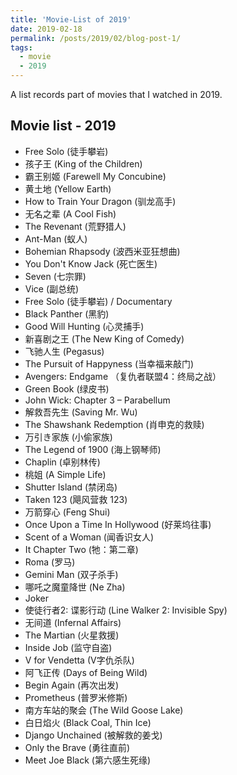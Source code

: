```yaml
---
title: 'Movie-List of 2019'
date: 2019-02-18
permalink: /posts/2019/02/blog-post-1/
tags:
  - movie
  - 2019
---
```


A list records part of movies that I watched in 2019.

## Movie list - 2019
- Free Solo (徒手攀岩)
- 孩子王 (King of the Children)
- 霸王别姬 (Farewell My Concubine)
- 黄土地 (Yellow Earth)
- How to Train Your Dragon (驯龙高手)
- 无名之辈 (A Cool Fish)
- The Revenant (荒野猎人)
- Ant-Man (蚁人)
- Bohemian Rhapsody (波西米亚狂想曲)
- You Don't Know Jack (死亡医生)
- Seven (七宗罪)
- Vice (副总统)
- Free Solo (徒手攀岩) / Documentary
- Black Panther (黑豹)
- Good Will Hunting (心灵捕手)
- 新喜剧之王 (The New King of Comedy)
- 飞驰人生 (Pegasus)
- The Pursuit of Happyness (当幸福来敲门)
- Avengers: Endgame （复仇者联盟4：终局之战）
- Green Book (绿皮书)
- John Wick: Chapter 3 – Parabellum
- 解救吾先生 (Saving Mr. Wu)
- The Shawshank Redemption (肖申克的救赎)
- 万引き家族 (小偷家族)
- The Legend of 1900 (海上钢琴师)
- Chaplin (卓别林传)
- 桃姐 (A Simple Life)
- Shutter Island (禁闭岛)
- Taken 123 (飓风营救 123)
- 万箭穿心 (Feng Shui)
- Once Upon a Time In Hollywood (好莱坞往事)
- Scent of a Woman (闻香识女人)
- It Chapter Two (牠：第二章)
- Roma (罗马)
- Gemini Man (双子杀手)
- 哪吒之魔童降世 (Ne Zha)
- Joker
- 使徒行者2: 谍影行动 (Line Walker 2: Invisible Spy)
- 无间道 (Infernal Affairs)
- The Martian (火星救援)
- Inside Job (监守自盗)
- V for Vendetta (V字仇杀队)
- 阿飞正传 (Days of Being Wild)
- Begin Again (再次出发)
- Prometheus (普罗米修斯)
- 南方车站的聚会 (The Wild Goose Lake)
- 白日焰火 (Black Coal, Thin Ice)
- Django Unchained (被解救的姜戈)
- Only the Brave (勇往直前)
- Meet Joe Black (第六感生死缘)